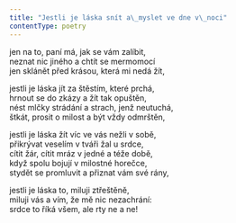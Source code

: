 ```yaml
---
title: "Jestli je láska snít a\_myslet ve dne v\_noci"
contentType: poetry
---
```


<section>

jen na to, paní má, jak se vám zalíbit,  
neznat nic jiného a chtít se mermomocí  
jen sklánět před krásou, která mi nedá žít,

</section>

<section>

jestli je láska jít za štěstím, které prchá,  
hrnout se do zkázy a žít tak opuštěn,  
nést mlčky strádání a strach, jenž neutuchá,  
štkát, prosit o milost a být vždy odmrštěn,

</section>

<section>

jestli je láska žít víc ve vás nežli v sobě,  
přikrývat veselím v tváři žal u srdce,  
cítit žár, cítit mráz v jedné a téže době,  
když spolu bojují v milostné horečce,  
stydět se promluvit a přiznat vám své rány,

</section>

<section>

jestli je láska to, miluji ztřeštěně,  
miluji vás a vím, že mě nic nezachrání:  
srdce to říká všem, ale rty ne a ne!

</section>
